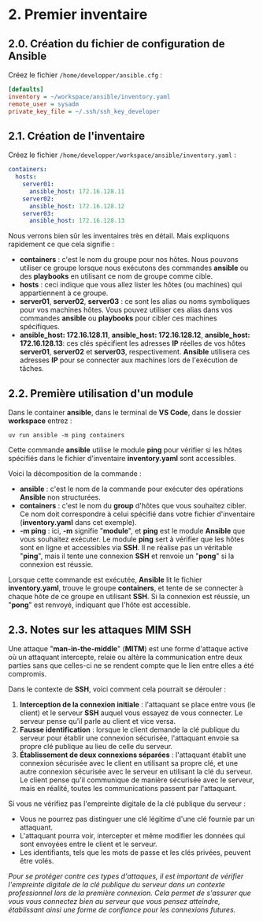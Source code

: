 # 2. Premier inventaire

## 2.0. Création du fichier de configuration de Ansible

Créez le fichier `/home/developper/ansible.cfg` :

```INI
[defaults]
inventory = ~/workspace/ansible/inventory.yaml
remote_user = sysadm
private_key_file = ~/.ssh/ssh_key_developer
```

## 2.1. Création de l'inventaire

Créez le fichier `/home/developper/workspace/ansible/inventory.yaml` :

```YAML
containers:
  hosts:
    server01:
      ansible_host: 172.16.128.11
    server02:
      ansible_host: 172.16.128.12
    server03:
      ansible_host: 172.16.128.13
```

Nous verrons bien sûr les inventaires très en détail. Mais expliquons rapidement ce que cela signifie :

- **containers** : c'est le nom du groupe pour nos hôtes. Nous pouvons utiliser ce groupe lorsque nous exécutons des commandes **ansible** ou des **playbooks** en utilisant ce nom de groupe comme cible.
- **hosts** : ceci indique que vous allez lister les hôtes (ou machines) qui appartiennent à ce groupe.
- **server01**, **server02**, **server03** : ce sont les alias ou noms symboliques pour vos machines hôtes. Vous pouvez utiliser ces alias dans vos commandes **ansible** ou **playbooks** pour cibler ces machines spécifiques.
- **ansible_host: 172.16.128.11**, **ansible_host: 172.16.128.12**, **ansible_host: 172.16.128.13**: ces clés spécifient les adresses **IP** réelles de vos hôtes **server01**, **server02** et **server03**, respectivement. **Ansible** utilisera ces adresses **IP** pour se connecter aux machines lors de l'exécution de tâches.

## 2.2. Première utilisation d'un module

Dans le container **ansible**, dans le terminal de **VS Code**, dans le dossier **workspace** entrez :

```SHELL
uv run ansible -m ping containers
```

Cette commande **ansible** utilise le module **ping** pour vérifier si les hôtes spécifiés dans le fichier d'inventaire **inventory.yaml** sont accessibles.

Voici la décomposition de la commande :

- **ansible** : c'est le nom de la commande pour exécuter des opérations **Ansible** non structurées.
- **containers** : c'est le nom du **group** d'hôtes que vous souhaitez cibler. Ce nom doit correspondre à celui spécifié dans votre fichier d'inventaire (**inventory.yaml** dans cet exemple).
- **-m ping** : ici, **-m** signifie "**module**", et **ping** est le module **Ansible** que vous souhaitez exécuter. Le module **ping** sert à vérifier que les hôtes sont en ligne et accessibles via **SSH**. Il ne réalise pas un véritable "**ping**", mais il tente une connexion **SSH** et renvoie un "**pong**" si la connexion est réussie.

Lorsque cette commande est exécutée, **Ansible** lit le fichier **inventory.yaml**, trouve le groupe **containers**, et tente de se connecter à chaque hôte de ce groupe en utilisant **SSH**. Si la connexion est réussie, un "**pong**" est renvoyé, indiquant que l'hôte est accessible.

## 2.3. Notes sur les attaques MIM SSH

Une attaque "**man-in-the-middle**" (**MITM**) est une forme d'attaque active où un attaquant intercepte, relaie ou altère la communication entre deux parties sans que celles-ci ne se rendent compte que le lien entre elles a été compromis.

Dans le contexte de **SSH**, voici comment cela pourrait se dérouler :

1. **Interception de la connexion initiale** : l'attaquant se place entre vous (le client) et le serveur **SSH** auquel vous essayez de vous connecter. Le serveur pense qu'il parle au client et vice versa.
2. **Fausse identification** : lorsque le client demande la clé publique du serveur pour établir une connexion sécurisée, l'attaquant envoie sa propre clé publique au lieu de celle du serveur.
3. **Établissement de deux connexions séparées** : l'attaquant établit une connexion sécurisée avec le client en utilisant sa propre clé, et une autre connexion sécurisée avec le serveur en utilisant la clé du serveur. Le client pense qu'il communique de manière sécurisée avec le serveur, mais en réalité, toutes les communications passent par l'attaquant.

Si vous ne vérifiez pas l'empreinte digitale de la clé publique du serveur :

- Vous ne pourrez pas distinguer une clé légitime d'une clé fournie par un attaquant.
- L'attaquant pourra voir, intercepter et même modifier les données qui sont envoyées entre le client et le serveur.
- Les identifiants, tels que les mots de passe et les clés privées, peuvent être volés.

_Pour se protéger contre ces types d'attaques, il est important de vérifier l'empreinte digitale de la clé publique du serveur dans un contexte professionnel lors de la première connexion. Cela permet de s'assurer que vous vous connectez bien au serveur que vous pensez atteindre, établissant ainsi une forme de confiance pour les connexions futures._
